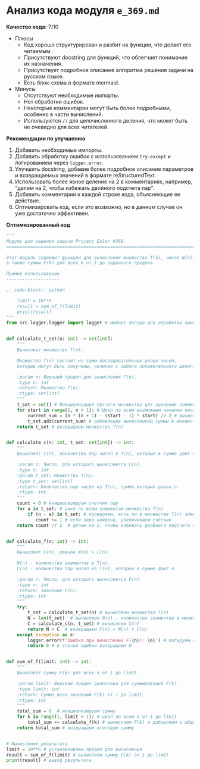 # Анализ кода модуля `e_369.md`

**Качество кода:** 7/10
- Плюсы
    - Код хорошо структурирован и разбит на функции, что делает его читаемым.
    - Присутствуют docstring для функций, что облегчает понимание их назначения.
    - Присутствует подробное описание алгоритма решения задачи на русском языке.
    - Есть блок-схема в формате mermaid.
- Минусы
    - Отсутствуют необходимые импорты.
    - Нет обработки ошибок.
    - Некоторые комментарии могут быть более подробными, особенно в части вычислений.
    - Используются `//` для целочисленного деления, что может быть не очевидно для всех читателей.

**Рекомендации по улучшению**

1.  Добавить необходимые импорты.
2.  Добавить обработку ошибок с использованием `try-except` и логированием через `logger.error`.
3.  Улучшить docstring, добавив более подробное описание параметров и возвращаемых значений в формате reStructuredText.
4.  Использовать более явное деление на 2 в комментариях, например, "делим на 2, чтобы избежать двойного подсчета пар".
5.  Добавить комментарии к каждой строке кода, объясняющие ее действие.
6.  Оптимизировать код, если это возможно, но в данном случае он уже достаточно эффективен.

**Оптимизированный код**

```python
"""
Модуль для решения задачи Project Euler #369.
=========================================================================================

Этот модуль содержит функции для вычисления множества T(n), чисел N(n), C(n) и F(n),
а также суммы F(k) для всех k от 1 до заданного предела.

Пример использования
--------------------

.. code-block:: python

    limit = 10**6
    result = sum_of_f(limit)
    print(result)
"""
from src.logger.logger import logger # импорт логера для обработки ошибок


def calculate_t_set(n: int) -> set[int]:
    """
    Вычисляет множество T(n).

    Множество T(n) состоит из сумм последовательных целых чисел,
    которые могут быть получены, начиная с любого положительного целого числа и заканчивая n.

    :param n: Верхний предел для вычисления T(n).
    :type n: int
    :return: Множество T(n).
    :rtype: set[int]
    """
    t_set = set() # Инициализация пустого множества для хранения элементов T(n)
    for start in range(1, n + 1): # Цикл по всем возможным началам последовательности от 1 до n
        current_sum = (n * (n + 1) - (start - 1) * start) // 2 # вычисление суммы последовательных чисел от start до n
        t_set.add(current_sum) # добавление вычисленной суммы в множество
    return t_set # возвращаем множество T(n)


def calculate_c(n: int, t_set: set[int]) -> int:
    """
    Вычисляет C(n), количество пар чисел в T(n), которые в сумме дают n.

    :param n: Число, для которого вычисляется C(n).
    :type n: int
    :param t_set: Множество T(n).
    :type t_set: set[int]
    :return: Количество пар чисел из T(n), сумма которых равна n.
    :rtype: int
    """
    count = 0 # инициализируем счетчик пар
    for a in t_set: # цикл по всем элементам множества T(n)
        if (n - a) in t_set: # проверяем, есть ли в множестве T(n) элемент, который в сумме с a дает n
           count += 1 # если пара найдена, увеличиваем счетчик
    return count // 2  # делим на 2, чтобы избежать двойного подсчета пар


def calculate_f(n: int) -> int:
    """
    Вычисляет F(n), равное N(n) + C(n).

    N(n) - количество элементов в T(n).
    C(n) - количество пар чисел из T(n), которые в сумме дают n.

    :param n: Число, для которого вычисляется F(n).
    :type n: int
    :return: Значение F(n).
    :rtype: int
    """
    try:
        t_set = calculate_t_set(n) # вычисляем множество T(n)
        N = len(t_set)  # вычисляем N(n) - количество элементов в множестве T(n)
        C = calculate_c(n, t_set) # вычисляем C(n)
        return N + C  # возвращаем F(n) = N(n) + C(n)
    except Exception as e:
        logger.error(f'Ошибка при вычислении F({n}): {e}') # логируем ошибку
        return 0 # в случае ошибки возвращаем 0


def sum_of_f(limit: int) -> int:
    """
    Вычисляет сумму F(k) для всех k от 1 до limit.

    :param limit: Верхний предел диапазона для суммирования F(k).
    :type limit: int
    :return: Сумма всех значений F(k) от 1 до limit.
    :rtype: int
    """
    total_sum = 0  # инициализируем сумму
    for k in range(1, limit + 1): # цикл по всем k от 1 до limit
        total_sum += calculate_f(k) # вычисляем F(k) и добавляем к общей сумме
    return total_sum # возвращаем итоговую сумму


# Вычисление результата
limit = 10**6 # устанавливаем предел для вычисления
result = sum_of_f(limit) # вычисляем сумму F(k) от 1 до limit
print(result) # вывод результата
```